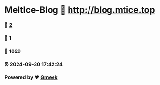 # MeltIce-Blog :link: http://blog.mtice.top 
### :page_facing_up: [2](http://blog.mtice.top/tag.html) 
### :speech_balloon: 1 
### :hibiscus: 1829 
### :alarm_clock: 2024-09-30 17:42:24 
### Powered by :heart: [Gmeek](https://github.com/Meekdai/Gmeek)
